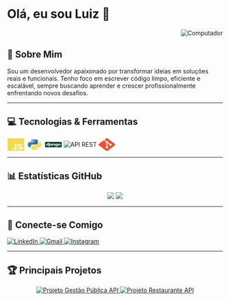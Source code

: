 # Olá, eu sou Luiz 👋

<div align="right">
  <img src="https://raw.githubusercontent.com/MicaelliMedeiros/micaellimedeiros/master/image/computer-illustration.png" width="400" alt="Computador" />
</div>

## 💫 Sobre Mim
Sou um desenvolvedor apaixonado por transformar ideias em soluções reais e funcionais. Tenho foco em escrever código limpo, eficiente e escalável, sempre buscando aprender e crescer profissionalmente enfrentando novos desafios.

---

## 💻 Tecnologias & Ferramentas

<div style="display: inline-block;">
  <img align="center" alt="JavaScript" height="30" width="40" src="https://raw.githubusercontent.com/devicons/devicon/master/icons/javascript/javascript-plain.svg" />
  <img align="center" alt="Python" height="30" width="40" src="https://raw.githubusercontent.com/devicons/devicon/master/icons/python/python-original.svg" />
  <img align="center" alt="Django" height="30" width="40" src="https://raw.githubusercontent.com/devicons/devicon/master/icons/django/django-original.svg" />
  <img align="center" alt="API REST" height="30" width="40" src="https://img.icons8.com/ios-filled/50/000000/api.png" />
  <img align="center" alt="Git" height="30" width="40" src="https://raw.githubusercontent.com/devicons/devicon/master/icons/git/git-original.svg" />
</div>

---

## 📊 Estatísticas GitHub

<div align="center">
  <img height="180em" src="https://github-readme-stats.vercel.app/api?username=luizsoc&show_icons=true&theme=dracula&include_all_commits=true&count_private=true" />
  <img height="180em" src="https://github-readme-stats.vercel.app/api/top-langs/?username=luizsoc&layout=compact&langs_count=7&theme=dracula" />
</div>

---

## 🔗 Conecte-se Comigo

<div>
  <a href="https://www.linkedin.com/in/luizsoc/" target="_blank">
    <img src="https://img.shields.io/badge/-LinkedIn-%230077B5?style=for-the-badge&logo=linkedin&logoColor=white" alt="LinkedIn" />
  </a>
  <a href="mailto:luizsoc123@gmail.com" target="_blank">
    <img src="https://img.shields.io/badge/-Gmail-%23333?style=for-the-badge&logo=gmail&logoColor=white" alt="Gmail" />
  </a>
  <a href="https://www.instagram.com/_luiz.oc/" target="_blank">
    <img src="https://img.shields.io/badge/-Instagram-%23E4405F?style=for-the-badge&logo=instagram&logoColor=white" alt="Instagram" />
  </a>
</div>

---

## 🏆 Principais Projetos

<div align="center">
  <a href="https://github.com/luizsoc/gestao-publica-api" target="_blank">
    <img src="https://github-readme-stats.vercel.app/api/pin/?username=luizsoc&repo=gestao-publica-api&theme=dracula" alt="Projeto Gestão Pública API" />
  </a>
  <a href="https://github.com/luizsoc/restaurante-api" target="_blank">
    <img src="https://github-readme-stats.vercel.app/api/pin/?username=luizsoc&repo=restaurante-api&theme=dracula" alt="Projeto Restaurante API" />
  </a>
</div>

